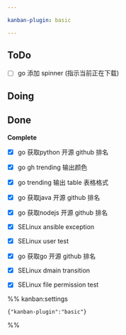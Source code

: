 ```yaml
---

kanban-plugin: basic

---
```


## ToDo

- [ ] go 添加 spinner (指示当前正在下载)


## Doing



## Done

**Complete**
- [x] go 获取python 开源 github 排名
- [x] go gh trending 输出颜色
- [x] go trending 输出 table 表格格式
- [x] go 获取java 开源 github 排名
- [x] go 获取nodejs 开源 github 排名
- [x] SELinux ansible exception
- [x] SELinux user test
- [x] go 获取go 开源 github 排名
- [x] SELinux dmain  transition
- [x] SELinux file permission test




%% kanban:settings
```
{"kanban-plugin":"basic"}
```
%%